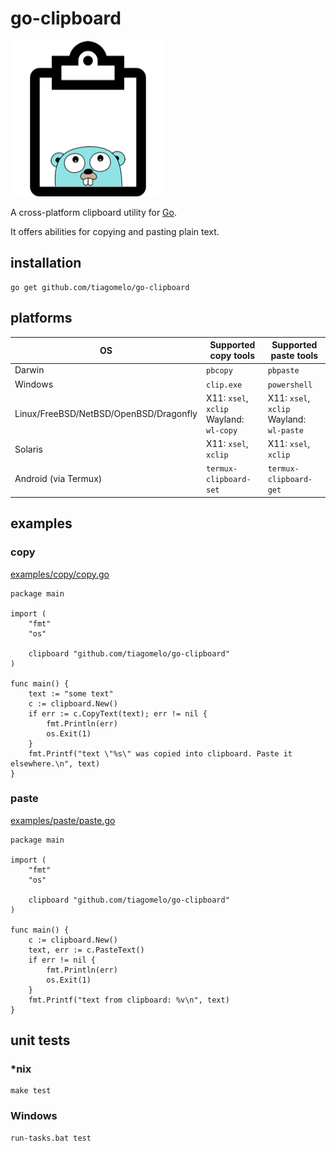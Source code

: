 # go-clipboard

![logo](golang-clipboard.png)

A cross-platform clipboard utility for [Go](go.dev).

It offers abilities for copying and pasting plain text.

## installation

```
go get github.com/tiagomelo/go-clipboard
```

## platforms

| OS | Supported copy tools | Supported paste tools |
|----------|----------|----------|
| Darwin | `pbcopy` | `pbpaste` |
| Windows | `clip.exe` | `powershell` |
| Linux/FreeBSD/NetBSD/OpenBSD/Dragonfly| X11: `xsel`, `xclip` <br> Wayland: `wl-copy` | X11: `xsel`, `xclip` <br> Wayland: `wl-paste` |
| Solaris | X11: `xsel`, `xclip`| X11: `xsel`, `xclip` |
| Android (via Termux) | `termux-clipboard-set`| `termux-clipboard-get` |

## examples

### copy

[examples/copy/copy.go](examples/copy/copy.go)

```
package main

import (
	"fmt"
	"os"

	clipboard "github.com/tiagomelo/go-clipboard"
)

func main() {
	text := "some text"
	c := clipboard.New()
	if err := c.CopyText(text); err != nil {
		fmt.Println(err)
		os.Exit(1)
	}
	fmt.Printf("text \"%s\" was copied into clipboard. Paste it elsewhere.\n", text)
}
```

### paste

[examples/paste/paste.go](examples/paste/paste.go)

```
package main

import (
	"fmt"
	"os"

	clipboard "github.com/tiagomelo/go-clipboard"
)

func main() {
	c := clipboard.New()
	text, err := c.PasteText()
	if err != nil {
		fmt.Println(err)
		os.Exit(1)
	}
	fmt.Printf("text from clipboard: %v\n", text)
}

```

## unit tests

### *nix

```
make test
```

### Windows

```
run-tasks.bat test
```